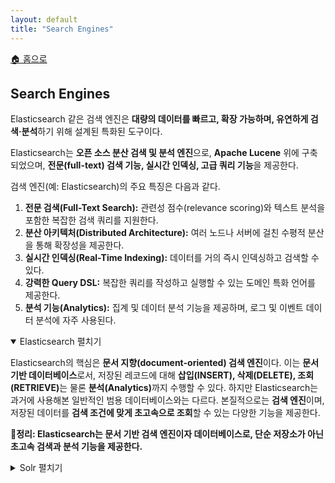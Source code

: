 ```yaml
---
layout: default
title: "Search Engines"
---
```


<p class="breadcrumb"><a href="/cs_study/home.html">🏠 홈으로</a></p>

<section>
  <h2>Search Engines</h2>
  <p>Elasticsearch 같은 검색 엔진은 <b>대량의 데이터를 빠르고, 확장 가능하며, 유연하게 검색·분석</b>하기 위해 설계된 특화된 도구이다.</p>
  <p>Elasticsearch는 <b>오픈 소스 분산 검색 및 분석 엔진</b>으로, <b>Apache Lucene</b> 위에 구축되었으며, <b>전문(full-text) 검색 기능, 실시간 인덱싱, 고급 쿼리 기능</b>을 제공한다.</p>
  <p>검색 엔진(예: Elasticsearch)의 주요 특징은 다음과 같다.</p>
  <ol>
    <li><strong>전문 검색(Full-Text Search):</strong> 관련성 점수(relevance scoring)와 텍스트 분석을 포함한 복잡한 검색 쿼리를 지원한다.</li>
    <li><strong>분산 아키텍처(Distributed Architecture):</strong> 여러 노드나 서버에 걸친 수평적 분산을 통해 확장성을 제공한다.</li>
    <li><strong>실시간 인덱싱(Real-Time Indexing):</strong> 데이터를 거의 즉시 인덱싱하고 검색할 수 있다.</li>
    <li><strong>강력한 Query DSL:</strong> 복잡한 쿼리를 작성하고 실행할 수 있는 도메인 특화 언어를 제공한다.</li>
    <li><strong>분석 기능(Analytics):</strong> 집계 및 데이터 분석 기능을 제공하며, 로그 및 이벤트 데이터 분석에 자주 사용된다.</li>
  </ol>
</section>

<!-- 설명 -->
<details open>
<summary><span class="accordion-title">Elasticsearch </span> <span class="indicator">펼치기</span></summary>
<div class="accordion-content">
    <p>Elasticsearch의 핵심은 <b>문서 지향(document-oriented) 검색 엔진</b>이다. 이는 <b>문서 기반 데이터베이스</b>로서, 저장된 레코드에 대해 <b>삽입(INSERT), 삭제(DELETE), 조회(RETRIEVE)</b>는 물론 <b>분석(Analytics)</b>까지 수행할 수 있다. 하지만 Elasticsearch는 과거에 사용해본 일반적인 범용 데이터베이스와는 다르다. 본질적으로는 <b>검색 엔진</b>이며, 저장된 데이터를 <b>검색 조건에 맞게 초고속으로 조회</b>할 수 있는 다양한 기능을 제공한다.</p>
    <p><strong>📝정리: Elasticsearch는 문서 기반 검색 엔진이자 데이터베이스로, 단순 저장소가 아닌 초고속 검색과 분석 기능을 제공한다.</strong></p>
</div>
</details>

<!-- 설명 -->
<details>
<summary><span class="accordion-title">Solr </span> <span class="indicator">펼치기</span></summary>
<div class="accordion-content">
    <p>Solr는 <b>오픈 소스이자 고도로 확장 가능한 검색 플랫폼</b>으로, <b>Apache Lucene</b> 위에 구축되었으며, <b>전문 검색(full-text search), 패싯 검색(faceted search), 실시간 인덱싱</b>을 위해 설계되었다. Solr는 대량의 데이터를 <b>고성능·고관련성(relevance)</b>으로 인덱싱하고 쿼리할 수 있는 강력한 기능을 제공한다. 또한 <b>복잡한 쿼리, 분산 검색, 고급 텍스트 분석(토크나이징, 스테밍 등)</b>을 지원한다.</p>
    <p>추가 기능으로는 <b>패싯 검색, 하이라이팅, 위치 기반 검색(geographic search)</b>이 있으며, <b>전자상거래, 콘텐츠 관리 등 다양한 애플리케이션</b>에서 검색 엔진 및 데이터 검색 시스템 구축에 널리 사용된다.</p>
    <p><strong>📝정리: Solr는 Lucene 기반 오픈 소스 검색 플랫폼으로, 전문·패싯 검색과 실시간 인덱싱, 고급 텍스트 분석을 지원하여 대규모 검색 시스템에 활용된다.</strong></p>
    <!-- 가로선 추가 -->
    <hr>
    <ul>
        <li><strong>패싯 검색(Faceted Search):</strong> 패싯 검색은 검색 결과를 <b>카테고리(속성)</b>별로 그룹화하여 사용자가 원하는 조건을 점점 좁혀가며 탐색할 수 있게 해주는 검색 방식이다.</li>
    </ul>
</div>
</details>
